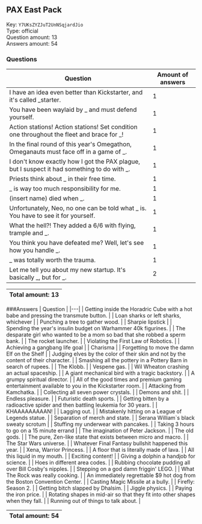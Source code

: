 ## PAX East Pack
Key: `Y7UKsZYZJuT2UnNSqjardJio`  
Type: official  
Question amount: 13  
Answers amount: 54
### Questions
| Question | Amount of answers |
|---|---|
| I have an idea even better than Kickstarter, and it's called _starter. | 1 |
| You have been waylaid by _ and must defend yourself. | 1 |
| Action stations! Action stations! Set condition one throughout the fleet and brace for _! | 1 |
| In the final round of this year's Omegathon, Omeganauts must face off in a game of _. | 1 |
| I don't know exactly how I got the PAX plague, but I suspect it had something to do with _. | 1 |
| Priests think about _ in their free time. | 1 |
| _ is way too much responsibility for me. | 1 |
| (insert name) died when _. | 1 |
| Unfortunately, Neo, no one can be told what _ is. You have to see it for yourself. | 1 |
| What the hell?! They added a 6/6 with flying, trample and _. | 1 |
| You think you have defeated me? Well, let's see how you handle _. | 1 |
| _ was totally worth the trauma. | 1 |
| Let me tell you about my new startup. It's basically _, but for _. | 2 |

|Total amount: 13|
|---|
###Answers
| Question |
|---|
| Getting inside the Horadric Cube with a hot babe and pressing the transmute button. |
| Loan sharks or left sharks, whichever |
| Punching a tree to gather wood. |
| Sharpie lipstick |
| Spending the year's insulin budget on Warhammer 40k figurines. |
| The desparate girl who wanted to be a mom so bad that she robbed a sperm bank. |
| The rocket launcher. |
| Violating the First Law of Robotics. |
| Achieving a gangbang life goal |
| Charisma |
| Forgetting to move the damn Elf on the Shelf |
| Judging elves by the color of their skin and not by the content of their character. |
| Smashing all the pottery in a Pottery Barn in search of rupees. |
| The Klobb. |
| Vespene gas. |
| Wil Wheaton crashing an actual spaceship. |
| A giant mechanical bird with a tragic backstory. |
| A grumpy spiritual director. |
| All of the good times and premium gaming entertainment available to you in the Kickstarter room. |
| Attacking from Kamchatka. |
| Collecting all seven power crystals. |
| Demons and shit. |
| Endless pleasure. |
| Futuristic death sports. |
| Getting bitten by a radioactive spider and then battling leukemia for 30 years. |
| KHAAAAAAAAAN! |
| Lagging out. |
| Mistakenly hitting on a League of Legends statue. |
| Separation of merch and state. |
| Serana William`s black sweaty scrotum |
| Stuffing my underwear with pancakes. |
| Taking 3 hours to go on a 15 minute errand |
| The imagination of Peter Jackson. |
| The old gods. |
| The pure, Zen-like state that exists between micro and macro. |
| The Star Wars universe. |
| Whatever Final Fantasy bullshit happened this year. |
| Xena, Warrior Princess. |
| A floor that is literally made of lava. |
| All this liquid in my mouth. |
| Exciting content! |
| Giving a dolphin a handjob for science. |
| Hoes in different area codes. |
| Rubbing chocolate pudding all over Bill Cosby's nipples. |
| Stepping on a god damn friggin' LEGO. |
| What The Rock was really cooking. |
| An immediately regrettable $9 hot dog from the Boston Convention Center. |
| Casting Magic Missile at a bully. |
| Firefly: Season 2. |
| Getting bitch slapped by Dhalsim. |
| Jiggle physics. |
| Paying the iron price. |
| Rotating shapes in mid-air so that they fit into other shapes when they fall. |
| Running out of things to talk about. |

|Total amount: 54|
|---|